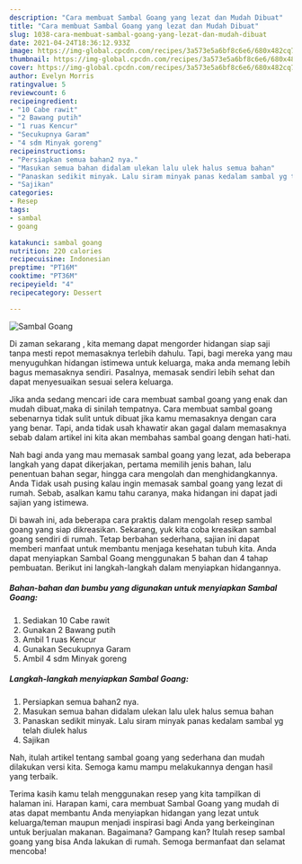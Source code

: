 ```yaml
---
description: "Cara membuat Sambal Goang yang lezat dan Mudah Dibuat"
title: "Cara membuat Sambal Goang yang lezat dan Mudah Dibuat"
slug: 1038-cara-membuat-sambal-goang-yang-lezat-dan-mudah-dibuat
date: 2021-04-24T18:36:12.933Z
image: https://img-global.cpcdn.com/recipes/3a573e5a6bf8c6e6/680x482cq70/sambal-goang-foto-resep-utama.jpg
thumbnail: https://img-global.cpcdn.com/recipes/3a573e5a6bf8c6e6/680x482cq70/sambal-goang-foto-resep-utama.jpg
cover: https://img-global.cpcdn.com/recipes/3a573e5a6bf8c6e6/680x482cq70/sambal-goang-foto-resep-utama.jpg
author: Evelyn Morris
ratingvalue: 5
reviewcount: 6
recipeingredient:
- "10 Cabe rawit"
- "2 Bawang putih"
- "1 ruas Kencur"
- "Secukupnya Garam"
- "4 sdm Minyak goreng"
recipeinstructions:
- "Persiapkan semua bahan2 nya."
- "Masukan semua bahan didalam ulekan lalu ulek halus semua bahan"
- "Panaskan sedikit minyak. Lalu siram minyak panas kedalam sambal yg telah diulek halus"
- "Sajikan"
categories:
- Resep
tags:
- sambal
- goang

katakunci: sambal goang 
nutrition: 220 calories
recipecuisine: Indonesian
preptime: "PT16M"
cooktime: "PT36M"
recipeyield: "4"
recipecategory: Dessert

---
```



![Sambal Goang](https://img-global.cpcdn.com/recipes/3a573e5a6bf8c6e6/680x482cq70/sambal-goang-foto-resep-utama.jpg)

Di zaman  sekarang , kita memang dapat mengorder hidangan siap saji tanpa mesti repot memasaknya terlebih dahulu. Tapi, bagi mereka yang mau menyuguhkan hidangan istimewa untuk keluarga, maka anda memang lebih bagus memasaknya sendiri. Pasalnya, memasak sendiri lebih sehat dan dapat menyesuaikan sesuai selera keluarga.

Jika anda sedang mencari ide cara membuat sambal goang yang enak dan mudah dibuat,maka di sinilah tempatnya. Cara membuat sambal goang  sebenarnya tidak sulit untuk dibuat jika kamu memasaknya dengan cara yang benar. Tapi, anda tidak usah khawatir akan gagal dalam memasaknya 
sebab dalam artikel ini kita akan membahas sambal goang dengan hati-hati.  



Nah bagi anda yang mau memasak sambal goang yang lezat, ada beberapa langkah yang dapat dikerjakan, pertama memilih jenis bahan, lalu penentuan bahan segar, hingga cara mengolah dan menghidangkannya. Anda Tidak usah pusing kalau ingin memasak sambal goang yang lezat di rumah. Sebab, asalkan kamu  tahu caranya, maka hidangan ini dapat jadi sajian yang istimewa.

Di bawah ini, ada beberapa cara praktis  dalam mengolah resep sambal goang yang siap dikreasikan. Sekarang, yuk kita coba kreasikan sambal goang sendiri di rumah. Tetap berbahan sederhana, sajian ini dapat memberi manfaat untuk membantu menjaga kesehatan tubuh kita. Anda dapat menyiapkan Sambal Goang menggunakan 5 bahan dan 4 tahap pembuatan. Berikut ini langkah-langkah dalam menyiapkan hidangannya.

<!--inarticleads1-->

##### Bahan-bahan dan bumbu yang digunakan untuk menyiapkan Sambal Goang:

1. Sediakan 10 Cabe rawit
1. Gunakan 2 Bawang putih
1. Ambil 1 ruas Kencur
1. Gunakan Secukupnya Garam
1. Ambil 4 sdm Minyak goreng




<!--inarticleads2-->

##### Langkah-langkah menyiapkan Sambal Goang:

1. Persiapkan semua bahan2 nya.
1. Masukan semua bahan didalam ulekan lalu ulek halus semua bahan
1. Panaskan sedikit minyak. Lalu siram minyak panas kedalam sambal yg telah diulek halus
1. Sajikan




Nah, itulah artikel tentang  sambal goang  yang sederhana dan mudah dilakukan versi kita. Semoga kamu mampu melakukannya dengan hasil yang terbaik. 

Terima kasih kamu telah menggunakan resep yang kita tampilkan di halaman ini. Harapan kami, cara membuat  Sambal Goang yang mudah di atas dapat membantu Anda menyiapkan hidangan yang lezat untuk keluarga/teman maupun menjadi inspirasi bagi Anda yang berkeinginan untuk berjualan makanan. Bagaimana? Gampang kan? Itulah resep sambal goang yang bisa Anda lakukan di rumah. Semoga bermanfaat dan selamat mencoba!

